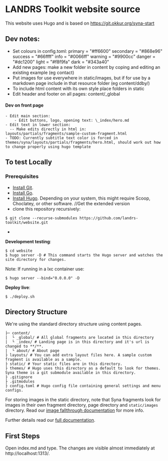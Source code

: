 # LANDRS Toolkit website source

This website uses Hugo and is based on https://git.okkur.org/syna-start

## Dev notes:

- Set colours in config.toml:
    primary = "#ff6600"
    secondary = "#868e96"
    success = "#66ffff"
    info = "#0066ff"
    warning = "#9900cc"
    danger = "#dc1200"
    light = "#f8f9fa"
    dark = "#343a40"
- Add new pages: make a new folder in content by coping and editing an existing example (eg contact)
- Put images for use everywhere in static/images, but if for use by a markdown page include in that resource folder (eg content/ddby/)
- To include html content with its own style place folders in static
- Edit header and footer on all pages: content/_global

#### Dev on front page
    - Edit main section:
        - Edit buttons, logo, opening text: \_index/hero.md
    - Edit text in lower section: 
      -- Make edits directly in html in: layouts/partials/fragments/sample-custom-fragment.html
    - TODO: Currently subtitle text color is forced in themes/syna/layouts/partials/fragments/hero.html, should work out how to change properly using hugo template



## To test Locally

### Prerequisites
- [Install Git](https://git-scm.com/downloads).
- [Install Go](https://golang.org/doc/install).
- [Install Hugo](https://gohugo.io/getting-started/installing/). Depending on your system, this might require Scoop, Choclatey, or other software. //Get the extended version 
- clone this repository recursively: 
```
$ git clone --recurse-submodules https://github.com/landrs-toolkit/website.git
```
- 
**Development testing**:
```
$ cd website
$ hugo server -D # This command starts the Hugo server and watches the site directory for changes.
```
Note: If running in a lxc container use:
```
$ hugo server --bind="0.0.0.0" -D
```
**Deploy live**:
```
$ ./deploy.sh
```

## Directory Structure

We're using the standard directory structure using content pages.

```
├─ content/
|  └ _global/ # All global fragments are located in this directory
|  └ _index/ # Landing page is in this directory and it's url is changed to **/**.
|  └ about/ # About page
├ layouts/ # You can add extra layout files here. A sample custom fragment is available as a sample.
├ static/ # Your static files are in this directory.
├ themes/ # Hugo uses this directory as a default to look for themes. Syna theme is a git submodule available in this directory.
├ .gitignore
├ .gitmodules
├ config.toml # Hugo config file containing general settings and menu configs.
```

For storing images in the static directory, note that Syna fragments look for
images in their own fragment directory, page directory and `static/images`
directory. Read our [image fallthrough documentation](https://syna.okkur.org/docs/image-fallthrough/) for more info.

Further details read our [full documentation](https://syna.okkur.org/docs).

## First Steps

Open index.md and type. The changes are visible almost immediately at http://localhost:1313/.

